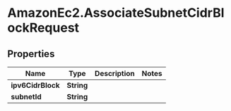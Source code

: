 # AmazonEc2.AssociateSubnetCidrBlockRequest

## Properties

Name | Type | Description | Notes
------------ | ------------- | ------------- | -------------
**ipv6CidrBlock** | **String** |  | 
**subnetId** | **String** |  | 


